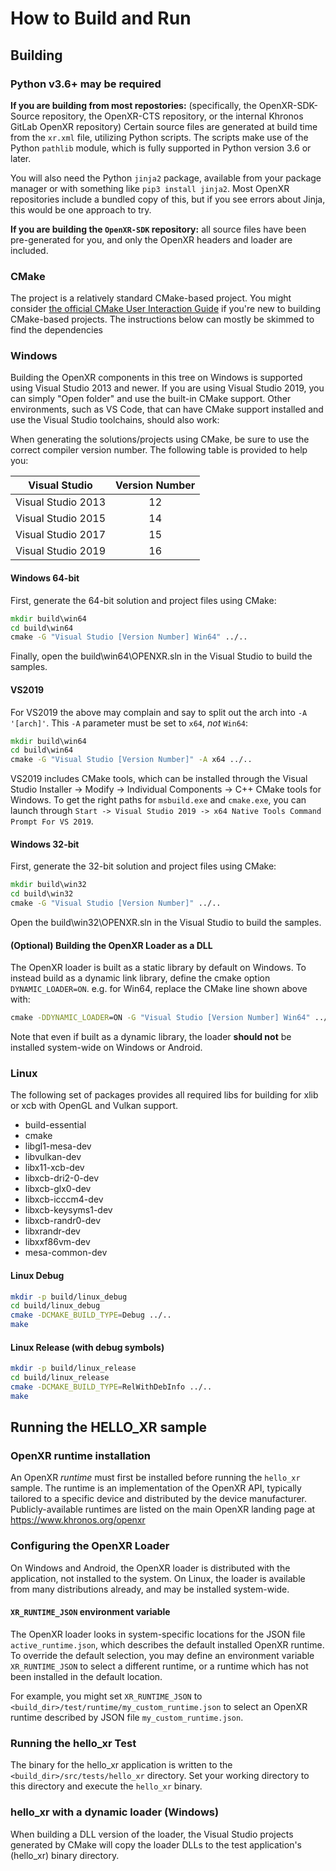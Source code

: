# How to Build and Run

<!--
Copyright (c) 2014-2021, The Khronos Group Inc.

SPDX-License-Identifier: CC-BY-4.0
-->

## Building

### Python v3.6+ may be required

**If you are building from most repostories:** (specifically, the
OpenXR-SDK-Source repository, the OpenXR-CTS repository, or the internal Khronos
GitLab OpenXR repository) Certain source files are generated at build time from
the `xr.xml` file, utilizing Python scripts. The scripts make use of the Python
`pathlib` module, which is fully supported in Python version 3.6 or later.

You will also need the Python `jinja2` package, available from your package
manager or with something like `pip3 install jinja2`. Most OpenXR repositories
include a bundled copy of this, but if you see errors about Jinja, this would be
one approach to try.

**If you are building the `OpenXR-SDK` repository:** all source files have been
pre-generated for you, and only the OpenXR headers and loader are included.

### CMake

The project is a relatively standard CMake-based project. You
might consider
[the official CMake User Interaction Guide][cmake-user-interaction] if you're
new to building CMake-based projects. The instructions below can mostly be skimmed to find the dependencies

[cmake-user-interaction]:https://cmake.org/cmake/help/latest/guide/user-interaction/

### Windows

Building the OpenXR components in this tree on Windows is supported using Visual
Studio 2013 and newer. If you are using Visual Studio 2019, you can simply "Open
folder" and use the built-in CMake support. Other environments, such as VS Code,
that can have CMake support installed and use the Visual Studio toolchains,
should also work:

When generating the
solutions/projects using CMake, be sure to use the correct compiler version
number. The following table is provided to help you:

| Visual Studio        | Version Number |
| -------------------- |:--------------:|
| Visual Studio 2013   |       12       |
| Visual Studio 2015   |       14       |
| Visual Studio 2017   |       15       |
| Visual Studio 2019   |       16       |

#### Windows 64-bit

First, generate the 64-bit solution and project files using CMake:

```cmd
mkdir build\win64
cd build\win64
cmake -G "Visual Studio [Version Number] Win64" ../..
```

Finally, open the build\win64\OPENXR.sln in the Visual Studio to build the samples.

#### VS2019

For VS2019 the above may complain and say to split out the arch into `-A '[arch]'`.  This `-A` parameter must be set to `x64`, *not* `Win64`:

```cmd
mkdir build\win64
cd build\win64
cmake -G "Visual Studio [Version Number]" -A x64 ../..
```

VS2019 includes CMake tools, which can be installed through the Visual Studio
Installer -> Modify -> Individual Components -> C++ CMake tools for Windows. To
get the right paths for `msbuild.exe` and `cmake.exe`, you can launch through
`Start -> Visual Studio 2019 -> x64 Native Tools Command Prompt For VS 2019`.

#### Windows 32-bit

First, generate the 32-bit solution and project files using CMake:

```cmd
mkdir build\win32
cd build\win32
cmake -G "Visual Studio [Version Number]" ../..
```

Open the build\win32\OPENXR.sln in the Visual Studio to build the samples.

#### (Optional) Building the OpenXR Loader as a DLL

The OpenXR loader is built as a static library by default on Windows. To instead
build as a dynamic link library, define the cmake option `DYNAMIC_LOADER=ON`.
e.g. for Win64, replace the CMake line shown above with:

```cmd
cmake -DDYNAMIC_LOADER=ON -G "Visual Studio [Version Number] Win64" ../..
```

Note that even if built as a dynamic library, the loader **should not** be
installed system-wide on Windows or Android.

### Linux

The following set of packages provides all required libs for building for xlib
or xcb with OpenGL and Vulkan support.

- build-essential
- cmake
- libgl1-mesa-dev
- libvulkan-dev
- libx11-xcb-dev
- libxcb-dri2-0-dev
- libxcb-glx0-dev
- libxcb-icccm4-dev
- libxcb-keysyms1-dev
- libxcb-randr0-dev
- libxrandr-dev
- libxxf86vm-dev
- mesa-common-dev

#### Linux Debug

```sh
mkdir -p build/linux_debug
cd build/linux_debug
cmake -DCMAKE_BUILD_TYPE=Debug ../..
make
```

#### Linux Release (with debug symbols)

```sh
mkdir -p build/linux_release
cd build/linux_release
cmake -DCMAKE_BUILD_TYPE=RelWithDebInfo ../..
make
```

## Running the HELLO_XR sample

### OpenXR runtime installation

An OpenXR _runtime_ must first be installed before running the `hello_xr`
sample. The runtime is an implementation of the OpenXR API, typically tailored
to a specific device and distributed by the device manufacturer.
Publicly-available runtimes are listed on the main OpenXR landing page at
<https://www.khronos.org/openxr>

### Configuring the OpenXR Loader

On Windows and Android, the OpenXR loader is distributed with the application,
not installed to the system. On Linux, the loader is available from many
distributions already, and may be installed system-wide.

#### `XR_RUNTIME_JSON` environment variable

The OpenXR loader looks in system-specific locations for the JSON file
`active_runtime.json`, which describes the default installed OpenXR runtime. To
override the default selection, you may define an environment variable
`XR_RUNTIME_JSON` to select a different runtime, or a runtime which has not been
installed in the default location.

For example, you might set `XR_RUNTIME_JSON` to
`<build_dir>/test/runtime/my_custom_runtime.json` to select an OpenXR runtime
described by JSON file `my_custom_runtime.json`.

### Running the hello_xr Test

The binary for the hello_xr application is written to the
`<build_dir>/src/tests/hello_xr` directory. Set your working directory to this
directory and execute the `hello_xr` binary.

### hello_xr with a dynamic loader (Windows)

When building a DLL version of the loader, the Visual Studio projects generated
by CMake will copy the loader DLLs to the test application's (hello_xr) binary
directory.
